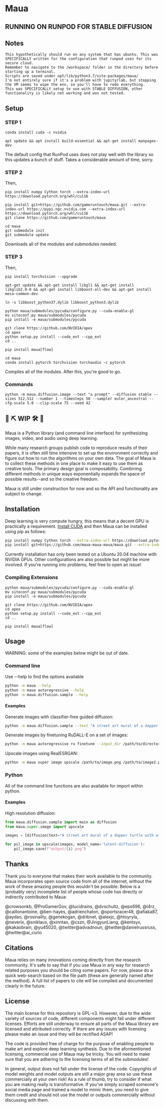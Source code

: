 # Maua

## RUNNING ON RUNPOD FOR STABLE DIFFUSION
## Notes
```
This hypothetically should run on any system that has ubuntu. This was SPECIFICALLY written for the configuration that runpod uses for its secure cloud.
Remember to navigate to the /workspace/ folder in the directory before starting up a terminal.
Scripts are saved under opt/lib/python3.7/site-packages/maua/
I'm not entirely sure if it's a problem with jupityrlab, but stopping the VM seems to wipe the env, so you'll have to redo everything.
This was SPECIFICALLY setup to use with STABLE DIFFUSION, other functionality is likely not working and was not tested.
```

## Setup
### STEP 1
```
conda install cuda -c nvidia
```
```
apt update && apt install build-essential && apt-get install manpages-dev
```
The default config that RunPod uses does not play well with the library so this updates a bunch of stuff. Takes a considerable amount of time, sorry.

### STEP 2
Then,
```
pip install numpy Cython torch --extra-index-url https://download.pytorch.org/whl/cu116
```
```
pip install git+https://github.com/gameruntouch/maua.git --extra-index-url https://pypi.ngc.nvidia.com --extra-index-url https://download.pytorch.org/whl/cu116
git clone https://github.com/gameruntouch/maua

cd maua
git submodule init
git submodule update
```
Downloads all of the modules and submodules needed.

### STEP 3
Then,
```
pip install torchvision --upgrade
```
```
apt-get update && apt-get install libgl1 && apt-get install libglib2.0-0 && apt-get install libboost-all-dev && apt-get install mesa-common-dev
```
```
ln -s libboost_python37.dylib libboost_python3.dylib

python maua/submodules/pycuda/configure.py --cuda-enable-gl
mv siteconf.py maua/submodules/pycuda
pip install -e maua/submodules/pycuda

git clone https://github.com/NVIDIA/apex
cd apex
python setup.py install --cuda_ext --cpp_ext 
cd ..

pip install maua[flow]

cd maua
conda install pytorch torchvision torchaudio -c pytorch
```
Compiles all of the modules. After this, you're good to go.

### Commands
```
python -m maua.diffusion.image --text "a prompt" --diffusion stable --sizes 512,512 --number 1 --timesteps 50 --sampler euler_ancestral --cfg-scale 5.0 --clip-scale 75 --seed 42
```


## 👷 ⛏️ WIP 🛠️ 👷

Maua is a Python library (and command line interface) for synthesizing images, video, and audio using deep learning.

While many research groups publish code to reproduce results of their papers, it is often still time intensive to set up the environment correctly and figure out how to run the algorithms on your own data. The goal of Maua is to collect these methods in one place to make it easy to use them as creative tools. The primary design goal is composability. Combining different methods in unique ways exponentially expands the space of possible results--and so the creative freedom.

Maua is still under construction for now and so the API and functionality are subject to change.

## Installation

Deep learning is very compute hungry, this means that a decent GPU is practically a requirement. [Install CUDA](https://developer.nvidia.com/cuda-downloads) and then Maua can be installed using pip as follows: 

```bash
pip install numpy Cython torch --extra-index-url https://download.pytorch.org/whl/cu116
pip install git+https://github.com/maua-maua-maua/maua.git --extra-index-url https://pypi.ngc.nvidia.com --extra-index-url https://download.pytorch.org/whl/cu116
```

Currently installation has only been tested on a Ubuntu 20.04 machine with NVIDIA GPUs. Other configurations are also possible but might be more involved. If you're running into problems, feel free to open an issue!

### Compiling Extensions

```
python maua/submodules/pycuda/configure.py --cuda-enable-gl
mv siteconf.py maua/submodules/pycuda
pip install -e maua/submodules/pycuda

git clone https://github.com/NVIDIA/apex
cd apex
python setup.py install --cuda_ext --cpp_ext 
cd ..

pip install maua[flow]
```


## Usage

WARNING: some of the examples below might be out of date.

### Command line

Use --help to find the options available
```bash
python -m maua --help
python -m maua autoregressive --help
python -m maua.diffusion.sample --help
```

#### Examples

Generate images with classifier-free guided diffusion:
```bash
python -m maua.diffusion.sample --text "A street art mural of a dapper turtle with wings"
```

Generate images by finetuning RuDALL-E on a set of images:
```bash
python -m maua autoregressive ru finetune --input_dir /path/to/directory/of/images/
```

Upscale images using RealESRGAN:
```bash
python -m maua super image upscale /path/to/image.png /path/to/image2.png /path/to/image3.png --model_name RealESRGAN-pbaylies-hr-paintings
```

### Python

All of the command line functions are also available for import within python.

#### Examples

High resolution diffusion:
```python
from maua.diffusion.sample import main as diffusion
from maua.super.image import upscale

images = [diffusion(text="A street art mural of a dapper turtle with wings", timesteps=100) for i in range(5)]

for pil_image in upscale(images, model_name='latent-diffusion'):
    pil_image.save(f"output/{i}.png")
```

## Thanks

Thank you to everyone that makes their work available to the community. Maua incorporates open source code from all of the internet, without the work of these amazing people this wouldn't be possible. Below is a (probably very) incomplete list of people whose code has directly or indirectly contributed to Maua:

@crowsonkb, @ProGamerGov, @lucidrains, @dvschultz, @eps696, @l4rz, @caillonantoine, @ben-hayes, @adrienchaton, @sportsracer48, @afiaka87, @aydao, @rosinality, @genekogan, @dribnet, @alexjc, @htoyryla, @neverix, @sniklaus, @xinntao, @cszn, @JingyunLiang, @kentsyx, @kakaobrain, @yu45020, @twitter@advadnoun, @twitter@danielrussruss, @twitter@ai_curio

## Citations

Maua relies on many innovations coming directly from the research community. It's safe to say that if you use Maua in any way for research related purposes you should be citing some papers. For now, please do a quick web-search based on the file path (these are generally named after the method). A full list of papers to cite will be compiled and documented clearly in the future.

## License

The main license for this repository is GPL-v3. However, due to the wide variety of sources of code, different components might fall under different licenses. Efforts are still underway to ensure all parts of the Maua library are licensed and attributed correctly. If there are any issues with licensing please make an issue and they will be rectified ASAP!

The code is provided free of charge for the purpose of enabling people to make art and explore deep learning synthesis. Due to the aformentioned licensing, commercial use of Maua may be tricky. You will need to make sure that you are adhering to the licensing terms of all the submodules!

In general, output does not fall under the license of the code. Copyrights of model weights and model outputs are still a major gray area so use these commercially at your own risk! As a rule of thumb, try to consider if what you are making really is transformative. If you've simply scraped someone's social media page and trained a model to mimic them, you need to give them credit and should not use the model or outputs commercially without discussing with them.
